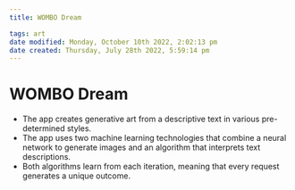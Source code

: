 ```yaml
---
title: WOMBO Dream

tags: art
date modified: Monday, October 10th 2022, 2:02:13 pm
date created: Thursday, July 28th 2022, 5:59:14 pm
---
```


# WOMBO Dream
- The app creates generative art from a descriptive text in various pre-determined styles.
- The app uses two machine learning technologies that combine a neural network to generate images and an algorithm that interprets text descriptions.
- Both algorithms learn from each iteration, meaning that every request generates a unique outcome.

